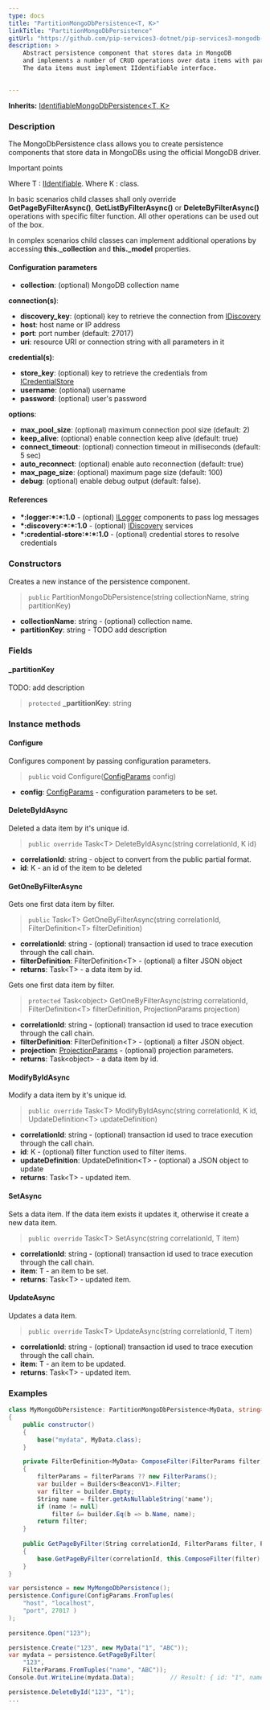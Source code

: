 ```yaml
---
type: docs
title: "PartitionMongoDbPersistence<T, K>"
linkTitle: "PartitionMongoDbPersistence"
gitUrl: "https://github.com/pip-services3-dotnet/pip-services3-mongodb-dotnet"
description: >
    Abstract persistence component that stores data in MongoDB
    and implements a number of CRUD operations over data items with partitionKey.
    The data items must implement IIdentifiable interface.  

   
---
```


**Inherits:** [IdentifiableMongoDbPersistence<T, K>](../../identifiable_mongodb_persistence)

### Description

The MongoDbPersistence class allows you to create persistence components that store data in MongoDBs using the official MongoDB driver.

Important points

Where T : [IIdentifiable<K>](../../../commons/data/iidentifiable).
Where K : class.

In basic scenarios child classes shall only override **GetPageByFilterAsync()**,
**GetListByFilterAsync()** or **DeleteByFilterAsync()** operations with specific filter function.
All other operations can be used out of the box.

In complex scenarios child classes can implement additional operations by
accessing **this._collection** and **this._model** properties.

#### Configuration parameters

- **collection**: (optional) MongoDB collection name

**connection(s)**:
- **discovery_key**: (optional) key to retrieve the connection from [IDiscovery](../../../components/connect/idiscovery)
- **host**: host name or IP address
- **port**: port number (default: 27017)
- **uri**: resource URI or connection string with all parameters in it

**credential(s)**:
- **store_key**: (optional) key to retrieve the credentials from [ICredentialStore](../../../components/auth/icredential_store)
- **username**: (optional) username
- **password**: (optional) user's password

**options**:
- **max_pool_size**: (optional) maximum connection pool size (default: 2)
- **keep_alive**: (optional) enable connection keep alive (default: true)
- **connect_timeout**: (optional) connection timeout in milliseconds (default: 5 sec)
- **auto_reconnect**: (optional) enable auto reconnection (default: true)
- **max_page_size**: (optional) maximum page size (default: 100)
- **debug**: (optional) enable debug output (default: false).

#### References
- **\*:logger:\*:\*:1.0** - (optional) [ILogger](../../../components/log/ilogger) components to pass log messages
- **\*:discovery:\*:\*:1.0** - (optional) [IDiscovery](../../../components/connect/idiscovery) services
- **\*:credential-store:\*:\*:1.0** - (optional) credential stores to resolve credentials


### Constructors
Creates a new instance of the persistence component.

> `public` PartitionMongoDbPersistence(string collectionName, string partitionKey)

- **collectionName**: string - (optional) collection name.
- **partitionKey**: string - TODO add description


### Fields

<span class="hide-title-link">

#### _partitionKey
TODO: add description
> `protected` **_partitionKey**: string

    

</span>


### Instance methods

#### Configure
Configures component by passing configuration parameters.

> `public` void Configure([ConfigParams](../../commons/config/config_params) config)

- **config**: [ConfigParams](../../commons/config/config_params) - configuration parameters to be set.


#### DeleteByIdAsync
Deleted a data item by it's unique id.

> `public override` Task\<T\> DeleteByIdAsync(string correlationId, K id)

- **correlationId**: string - object to convert from the public partial format.
- **id**: K - an id of the item to be deleted


#### GetOneByFilterAsync
Gets one first data item by filter.

> `public` Task\<T\> GetOneByFilterAsync(string correlationId, FilterDefinition\<T\> filterDefinition)

- **correlationId**: string - (optional) transaction id used  to trace execution through the call chain.
- **filterDefinition**: FilterDefinition\<T\> - (optional) a filter JSON object
- **returns**: Task\<T\> - a data item by id.

Gets one first data item by filter.

> `protected` Task\<object\> GetOneByFilterAsync(string correlationId, FilterDefinition\<T\> filterDefinition, ProjectionParams projection)

- **correlationId**: string - (optional) transaction id used  to trace execution through the call chain.
- **filterDefinition**: FilterDefinition\<T\> - (optional) a filter JSON object.
- **projection**: [ProjectionParams](../../../commons/data/projection_params) - (optional) projection parameters.
- **returns**: Task\<object\> - a data item by id.


#### ModifyByIdAsync
Modify a data item by it's unique id.

> `public override` Task\<T\> ModifyByIdAsync(string correlationId, K id, UpdateDefinition\<T\> updateDefinition)

- **correlationId**: string - (optional) transaction id used to trace execution through the call chain.
- **id**: K - (optional) filter function used to filter items.
- **updateDefinition**: UpdateDefinition\<T\> - (optional) a JSON object to update
- **returns**: Task\<T\> - updated item.


#### SetAsync
Sets a data item. If the data item exists it updates it, otherwise it create a new data item.

> `public override` Task\<T\> SetAsync(string correlationId, T item)

- **correlationId**: string - (optional) transaction id used to trace execution through the call chain.
- **item**: T - an item to be set.
- **returns**: Task\<T\> - updated item.


#### UpdateAsync
Updates a data item.

> `public override` Task\<T\> UpdateAsync(string correlationId, T item)

- **correlationId**: string - (optional) transaction id used to trace execution through the call chain.
- **item**: T - an item to be updated.
- **returns**: Task\<T\> - updated item.


### Examples

```cs
class MyMongoDbPersistence: PartitionMongoDbPersistence<MyData, string> 
{
    public constructor()
    {
        base("mydata", MyData.class);
    }

    private FilterDefinition<MyData> ComposeFilter(FilterParams filter)
    {
        filterParams = filterParams ?? new FilterParams();
        var builder = Builders<BeaconV1>.Filter;
        var filter = builder.Empty;
        String name = filter.getAsNullableString('name');
        if (name != null)
            filter &= builder.Eq(b => b.Name, name);
        return filter;
    }
    
    public GetPageByFilter(String correlationId, FilterParams filter, PagingParams paging)
    {
        base.GetPageByFilter(correlationId, this.ComposeFilter(filter), paging, null, null);
    }
}

var persistence = new MyMongoDbPersistence();
persistence.Configure(ConfigParams.FromTuples(
    "host", "localhost",
    "port", 27017 )
);
 
persitence.Open("123");

persistence.Create("123", new MyData("1", "ABC"));
var mydata = persistence.GetPageByFilter(
    "123",
    FilterParams.FromTuples("name", "ABC"));
Console.Out.WriteLine(mydata.Data);          // Result: { id: "1", name: "ABC" }

persistence.DeleteById("123", "1");
...
```
